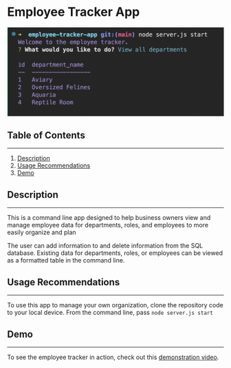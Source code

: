 # Employee Tracker App

![A screenshot of the app's welcome screen with "View all departments" selected. The app has displayed a 2-column table with id and department name.](./assets/images/opening-screenshot.png)

## Table of Contents

---

1. [Description](#description)
1. [Usage Recommendations](#usage-recommendations)
1. [Demo](#demo)

## Description

---

This is a command line app designed to help business owners view and manage employee data for departments, roles, and employees to more easily organize and plan

The user can add information to and delete information from the SQL database. Existing data for departments, roles, or employees can be viewed as a formatted table in the command line.

## Usage Recommendations

---

To use this app to manage your own organization, clone the repository code to your local device. From the command line, pass `node server.js start`

## Demo

---

To see the employee tracker in action, check out this
[demonstration video](https://external.ink?to=/watch.screencastify.com/v/IIiLumMhl7kYC7Hjg83M).
